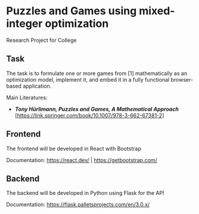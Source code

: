 # Puzzles and Games using mixed-integer optimization

Research Project for College

## Task

The task is to formulate one or more games from [1] mathematically as an optimization model, implement it, and embed it in a fully functional browser-based application.

Main Literatures:

- **_Tony Hürlimann, Puzzles and Games, A Mathematical Approach_** [https://link.springer.com/book/10.1007/978-3-662-67381-2]

## Frontend

The frontend will be developed in React with Bootstrap

Documentation: https://react.dev/ | https://getbootstrap.com/

## Backend

The backend will be developed in Python using Flask for the API

Documentation: https://flask.palletsprojects.com/en/3.0.x/
